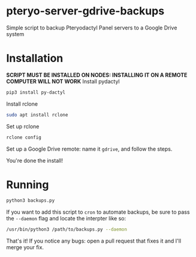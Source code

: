 # pteryo-server-gdrive-backups
Simple script to backup Pteryodactyl Panel servers to a Google Drive system

# Installation
**SCRIPT MUST BE INSTALLED ON NODES: INSTALLING IT ON A REMOTE COMPUTER WILL NOT WORK**
Install pydactyl
```bash
pip3 install py-dactyl
```
Install rclone
```bash
sudo apt install rclone
```
Set up rclone
```bash
rclone config
```
Set up a Google Drive remote: name it `gdrive`, and follow the steps.

You're done the install!
# Running
```bash
python3 backups.py
```
If you want to add this script to `cron` to automate backups, be sure to pass the `--daemon` flag and locate the interpter like so:
```bash
/usr/bin/python3 /path/to/backups.py --daemon
```

That's it! If you notice any bugs: open a pull request that fixes it and I'll merge your fix.
